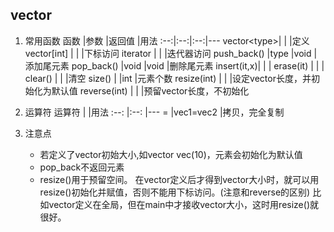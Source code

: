 ## vector

1. 常用函数
函数   |参数  |返回值 |用法
:--:|:--:|:--:|---
vector\<type\>|   |     |定义
vector[int] |     |     |下标访问
iterator    |     |     |迭代器访问
push_back() |type |void |添加尾元素
pop_back()  |void |void |删除尾元素
insert(it,x)|     |     |
erase(it)   |     |     |
clear()     |     |     |清空
size()      |     |int  |元素个数
resize(int) |     |     |设定vector长度，并初始化为默认值
reverse(int) |     |     |预留vector长度，不初始化

2. 运算符
运算符  |   |用法
:--:    |:--:   |---
=       |vec1=vec2 |拷贝，完全复制

3. 注意点
    + 若定义了vector初始大小,如vector<int> vec(10)，元素会初始化为默认值
    + pop_back不返回元素
    + resize()用于预留空间。
    在vector定义后才得到vector大小时，就可以用resize()初始化并赋值，否则不能用下标访问。(注意和reverse的区别)
    比如vector定义在全局，但在main中才接收vector大小，这时用resize()就很好。
